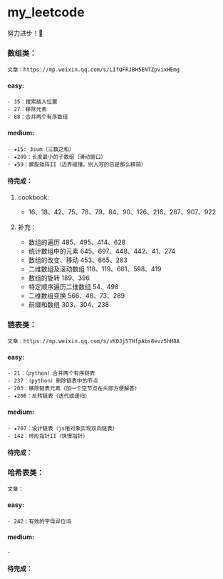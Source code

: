 # my_leetcode
努力进步！💪


### 数组类：
    文章：https://mp.weixin.qq.com/s/LIfQFRJBH5ENTZpvixHEmg

#### easy:
    - 35：搜索插入位置
    - 27：移除元素
    - 88：合并两个有序数组

#### medium:
    - ★15: 3sum（三数之和）
    - ★209：长度最小的子数组（滑动窗口）
    - ★59：螺旋矩阵II（边界碰撞，别人写的总是那么精简）

#### 待完成：
1. cookbook:
    - 16、18、42、75、78、79、84、90、126、216、287、907、922

2. 补充：
    - 数组的遍历 485、495、414、628
    - 统计数组中的元素 645、697、448、442、41、274
    - 数组的改变、移动 453、665、283
    - 二维数组及滚动数组 118、119、661、598、419
    - 数组的旋转 189、396
    - 特定顺序遍历二维数组 54、498
    - 二维数组变换 566、48、73、289
    - 前缀和数组 303、304、238


### 链表类：
    文章：https://mp.weixin.qq.com/s/vK0JjSTHfpAbs8evz5hH8A

#### easy:
    - 21：（python）合并两个有序链表
    - 237：（python）删除链表中的节点
    - 203：移除链表元素（加一个空节点在头部方便解答）
    - ★206：反转链表（迭代或递归）

#### medium:
    - ★707：设计链表（js用对象实现双向链表）
    - 142：环形指针II（快慢指针）

#### 待完成：


### 哈希表类：
    文章：

#### easy:
    - 242：有效的字母异位词

#### medium:
    - 

#### 待完成：
